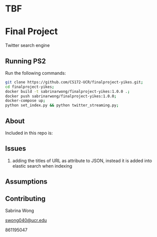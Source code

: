 # TBF

# Final Project
Twitter search engine

## Running PS2
Run the following commands:

```bash
git clone https://github.com/CS172-UCR/finalproject-yikes.git;
cd finalproject-yikes;
docker build -t sabrinarwong/finalproject-yikes:1.0.0 .;
docker push sabrinarwong/finalproject-yikes:1.0.0;
docker-compose up;
python set_index.py && python twitter_streaming.py;
```

## About
Included in this repo is: 


## Issues
1. adding the titles of URL as attribute to JSON, instead it is added into elastic search when indexing

## Assumptions


## Contributing

Sabrina Wong 

swong040@ucr.edu

861195047


<!-- docker build -t sabrinarwong/finalproject-yikes:1.0.0 .; docker push sabrinarwong/finalproject-yikes:1.0.0; docker-compose up;
 -->